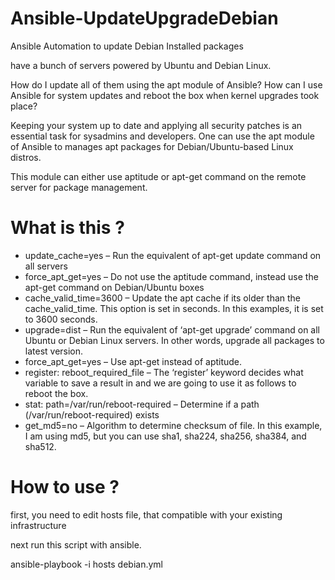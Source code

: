 # Ansible-UpdateUpgradeDebian

Ansible Automation to update Debian Installed packages

have a bunch of servers powered by Ubuntu and Debian Linux. 

How do I update all of them using the apt module of Ansible? How can I use Ansible for system updates and reboot the box when kernel upgrades took place?

Keeping your system up to date and applying all security patches is an essential task for sysadmins and developers. One can use the apt module of Ansible to manages apt packages for Debian/Ubuntu-based Linux distros. 

This module can either use aptitude or apt-get command on the remote server for package management. 

# What is this ?

- update_cache=yes – Run the equivalent of apt-get update command on all servers
- force_apt_get=yes – Do not use the aptitude command, instead use the apt-get command on Debian/Ubuntu boxes
- cache_valid_time=3600 – Update the apt cache if its older than the cache_valid_time. This option is set in seconds. In this examples, it is set to 3600 seconds.
- upgrade=dist – Run the equivalent of ‘apt-get upgrade’ command on all Ubuntu or Debian Linux servers. In other words, upgrade all packages to latest version.
- force_apt_get=yes – Use apt-get instead of aptitude.
- register: reboot_required_file – The ‘register’ keyword decides what variable to save a result in and we are going to use it as follows to reboot the box.
- stat: path=/var/run/reboot-required – Determine if a path (/var/run/reboot-required) exists
- get_md5=no – Algorithm to determine checksum of file. In this example, I am using md5, but you can use sha1, sha224, sha256, sha384, and sha512.

# How to use ?
first, you need to edit hosts file, that compatible with your existing infrastructure

next run this script with ansible.

ansible-playbook -i hosts debian.yml
